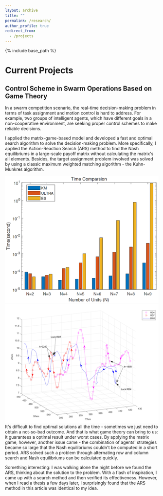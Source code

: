 ```yaml
---
layout: archive
title: ""
permalink: /research/
author_profile: true
redirect_from:
  - /projects
---
```


{% include base_path %}

Current Projects
====

Control Scheme in Swarm Operations Based on Game Theory
---
In a swarm competition scenario, the real-time decision-making problem in terms of task assignment and motion control is hard to address. For example, two groups of intelligent agents, which have different goals in a non-cooperative environment, are seeking proper control schemes to make reliable decisions. 

I applied the matrix-game-based model and developed a fast and optimal search algorithm to solve the decision-making problem. More specifically, I applied the Action-Reaction Search (ARS) method to find the Nash equilibriums in a large-scale payoff matrix without calculating the matrix's all elements. Besides, the target assignment problem involved was solved by using a classic maximum weighted matching algorithm - the Kuhn-Munkres algorithm.
<div>
<img src='/images/project-result-cpu-time-an-optimal.png'>
<img src='/images/project-result-trajectory-an-optimal.png'>
</div>
It's difficult to find optimal solutions all the time - sometimes we just need to obtain a not-so-bad outcome. And that is what game theory can bring to us: it guarantees a optimal result under worst cases. By applying the matrix game, however, another issue came - the combination of agents' strategies became so large that the Nash equilibriums couldn't be computed in a short period. ARS solved such a problem through alternating row and column search and Nash equilibriums can be calculated quickly.

Something interesting: I was walking alone the night before we found the ARS, thinking about the solution to the problem. With a flash of inspiration, I came up with a search method and then verified its effectiveness. However, when I read a thesis a few days later, I surprisingly found that the ARS method in this article was identical to my idea.
